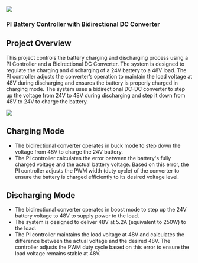 <div>
<img src="https://github.com/user-attachments/assets/98239f1b-74d6-47cc-8c20-199e3852d577"></img>
</div>

### PI Battery Controller with Bidirectional DC Converter

## Project Overview
This project controls the battery charging and discharging process using a PI Controller and a Bidirectional DC Converter. The system is designed to regulate the charging and discharging of a 24V battery to a 48V load. The PI controller adjusts the converter’s operation to maintain the load voltage at 48V during discharging and ensures the battery is properly charged in charging mode. The system uses a bidirectional DC-DC converter to step up the voltage from 24V to 48V during discharging and step it down from 48V to 24V to charge the battery.

<div>
<img src="https://github.com/user-attachments/assets/c01d30e9-1c99-4493-bbe8-5f46bc6bc8c7"></img>
</div>

## Charging Mode
- The bidirectional converter operates in buck mode to step down the voltage from 48V to charge the 24V battery.
- The PI controller calculates the error between the battery's fully charged voltage and the actual battery voltage.
  Based on this error, the PI controller adjusts the PWM width (duty cycle) of the converter to ensure the battery is charged efficiently to its desired voltage level.
## Discharging Mode
- The bidirectional converter operates in boost mode to step up the 24V battery voltage to 48V to supply power to the load.
- The system is designed to deliver 48V at 5.2A (equivalent to 250W) to the load.
- The PI controller maintains the load voltage at 48V and calculates the difference between the actual voltage and the desired 48V.
  The controller adjusts the PWM duty cycle based on this error to ensure the load voltage remains stable at 48V.
